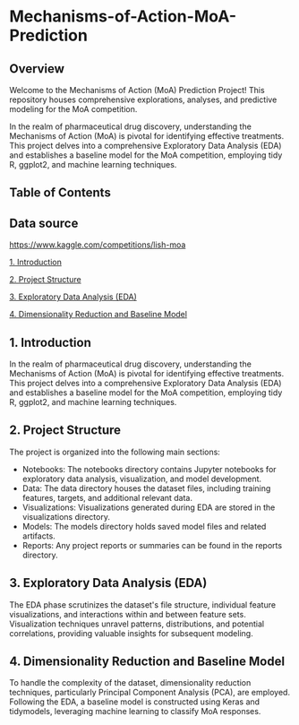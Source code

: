 # Mechanisms-of-Action-MoA-Prediction

## Overview
Welcome to the Mechanisms of Action (MoA) Prediction Project! This repository houses comprehensive explorations, analyses, and predictive modeling for the MoA competition. 

In the realm of pharmaceutical drug discovery, understanding the Mechanisms of Action (MoA) is pivotal for identifying effective treatments. This project delves into a comprehensive Exploratory Data Analysis (EDA) and establishes a baseline model for the MoA competition, employing tidy R, ggplot2, and machine learning techniques.
## Table of Contents

## Data source
https://www.kaggle.com/competitions/lish-moa


[1. Introduction](#1-introduction)

[2. Project Structure](#2-project-structure)

[3. Exploratory Data Analysis (EDA)](#3-exploratory-data-analysis-eda)

[4. Dimensionality Reduction and Baseline Model](#4-dimensionality-reduction-and-baseline-model)

<a id="1-introduction"></a>
## 1. Introduction
In the realm of pharmaceutical drug discovery, understanding the Mechanisms of Action (MoA) is pivotal for identifying effective treatments. 
This project delves into a comprehensive Exploratory Data Analysis (EDA) and establishes a baseline model for the MoA competition, employing tidy R, ggplot2, and machine learning techniques.

<a id="2-project-structure"></a>
## 2. Project Structure
The project is organized into the following main sections:
* Notebooks: The notebooks directory contains Jupyter notebooks for exploratory data analysis, visualization, and model development.
* Data: The data directory houses the dataset files, including training features, targets, and additional relevant data.
* Visualizations: Visualizations generated during EDA are stored in the visualizations directory.
* Models: The models directory holds saved model files and related artifacts.
* Reports: Any project reports or summaries can be found in the reports directory.

<a id="3-exploratory-data-analysis-eda"></a>
## 3. Exploratory Data Analysis (EDA)
The EDA phase scrutinizes the dataset's file structure, individual feature visualizations, and interactions within and between feature sets.
Visualization techniques unravel patterns, distributions, and potential correlations, providing valuable insights for subsequent modeling.

<a id="4-dimensionality-reduction-and-baseline-model"></a>
## 4. Dimensionality Reduction and Baseline Model
To handle the complexity of the dataset, dimensionality reduction techniques, particularly Principal Component Analysis (PCA), are employed.
Following the EDA, a baseline model is constructed using Keras and tidymodels, leveraging machine learning to classify MoA responses.
